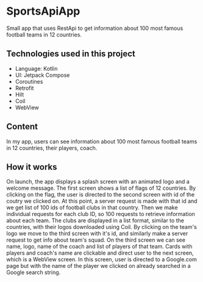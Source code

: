 # SportsApiApp
Small app that uses RestApi to get information about 100 most famous football teams in 12 countries.

## Technologies used in this project

- Language: Kotlin
- UI: Jetpack Compose
- Coroutines
- Retrofit
- Hilt
- Coil
- WebView

 ## Content

 In my app, users can see information about 100 most famous football teams in 12 countries, their players, coach.

 ## How it works
On launch, the app displays a splash screen with an animated logo and a welcome message. 
The first screen shows a list of flags of 12 countries. By clicking on the flag, the user is directed to the second screen with id of the coutry we clicked on. At this point,  a server request is made with that id and we get list of 100 ids of football clubs in that country. 
Then we make individual requests for each club ID, so 100 requests  to retrieve information about each team. The clubs are displayed in a list format, similar to the countries, with their logos downloaded using Coil. By clicking on the team's logo we move to the third screen with it's id, and similarly make a server request to get info about team's squad. 
On the third screen we can see name, logo, name of the coach and list of players of that team. Cards with players and coach's name are clickable and direct user to the next screen, which is a WebView screen. In this screen, user is directed to a Google.com page but with the name of the player we clicked on already searched in a Google search string.
